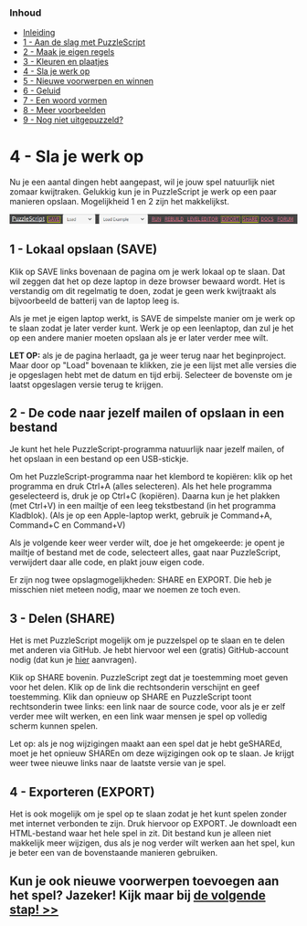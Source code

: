 ### Inhoud

- [Inleiding](index.md)
- [1 - Aan de slag met PuzzleScript](1-aan-de-slag-met-puzzlescript.md)
- [2 - Maak je eigen regels](2-maak-je-eigen-regels.md)
- [3 - Kleuren en plaatjes](3-kleuren-en-plaatjes.md)
- [4 - Sla je werk op](4-sla-je-werk-op.md)
- [5 - Nieuwe voorwerpen en winnen](5-nieuwe-voorwerpen-en-winnen.md)
- [6 - Geluid](6-geluid.md)
- [7 - Een woord vormen](7-een-woord-vormen.md)
- [8 - Meer voorbeelden](8-meer-voorbeelden.md)
- [9 - Nog niet uitgepuzzeld?](9-er-kan-nog-veel-meer.md)

# 4 - Sla je werk op

Nu je een aantal dingen hebt aangepast, wil je jouw spel natuurlijk niet zomaar kwijtraken. Gelukkig kun je in PuzzleScript je werk op een paar manieren opslaan. Mogelijkheid 1 en 2 zijn het makkelijkst.

<img src="images/puzzlescript-header-save.png" />

## 1 - Lokaal opslaan (SAVE)

Klik op SAVE links bovenaan de pagina om je werk lokaal op te slaan. Dat wil zeggen dat het op deze laptop in deze browser bewaard wordt. Het is verstandig om dit regelmatig te doen, zodat je geen werk kwijtraakt als bijvoorbeeld de batterij van de laptop leeg is.

Als je met je eigen laptop werkt, is SAVE de simpelste manier om je werk op te slaan zodat je later verder kunt. Werk je op een leenlaptop, dan zul je het op een andere manier moeten opslaan als je er later verder mee wilt.

**LET OP:** als je de pagina herlaadt, ga je weer terug naar het beginproject. Maar door op "Load" bovenaan te klikken, zie je een lijst met alle versies die je opgeslagen hebt met de datum en tijd erbij. Selecteer de bovenste om je laatst opgeslagen versie terug te krijgen.

## 2 - De code naar jezelf mailen of opslaan in een bestand

Je kunt het hele PuzzleScript-programma natuurlijk naar jezelf mailen, of het opslaan in een bestand op een USB-stickje.

Om het PuzzleScript-programma naar het klembord te kopi&euml;ren: klik op het programma en druk Ctrl+A (alles selecteren). Als het hele programma geselecteerd is, druk je op Ctrl+C (kopi&euml;ren). Daarna kun je het plakken (met Ctrl+V) in een mailtje of een leeg tekstbestand (in het programma Kladblok). (Als je op een Apple-laptop werkt, gebruik je Command+A, Command+C en Command+V)

Als je volgende keer weer verder wilt, doe je het omgekeerde: je opent je mailtje of bestand met de code, selecteert alles, gaat naar PuzzleScript, verwijdert daar alle code, en plakt jouw eigen code.

Er zijn nog twee opslagmogelijkheden: SHARE en EXPORT. Die heb je misschien niet meteen nodig, maar we noemen ze toch even.

## 3 - Delen (SHARE)

Het is met PuzzleScript mogelijk om je puzzelspel op te slaan en te delen met anderen via GitHub. Je hebt hiervoor wel een (gratis) GitHub-account nodig (dat kun je <a href='https://github.com/join' target='_blank'>hier</a> aanvragen).

Klik op SHARE bovenin. PuzzleScript zegt dat je toestemming moet geven voor het delen. Klik op de link die rechtsonderin verschijnt en geef toestemming. Klik dan opnieuw op SHARE en PuzzleScript toont rechtsonderin twee links: een link naar de source code, voor als je er zelf verder mee wilt werken, en een link waar mensen je spel op volledig scherm kunnen spelen.

Let op: als je nog wijzigingen maakt aan een spel dat je hebt geSHAREd, moet je het opnieuw SHAREn om deze wijzigingen ook op te slaan. Je krijgt weer twee nieuwe links naar de laatste versie van je spel.

## 4 - Exporteren (EXPORT)

Het is ook mogelijk om je spel op te slaan zodat je het kunt spelen zonder met internet verbonden te zijn. Druk hiervoor op EXPORT. Je downloadt een HTML-bestand waar het hele spel in zit. Dit bestand kun je alleen niet makkelijk meer wijzigen, dus als je nog verder wilt werken aan het spel, kun je beter een van de bovenstaande manieren gebruiken.

## Kun je ook nieuwe voorwerpen toevoegen aan het spel? Jazeker! Kijk maar bij [de volgende stap! >>](5-nieuwe-voorwerpen-en-winnen.md)